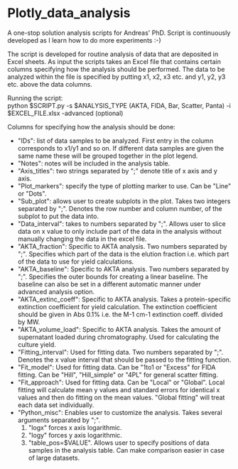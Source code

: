 # Plotly_data_analysis
A one-stop solution analysis scripts for Andreas' PhD. Script is continuously developed as I learn how to do more experiments :-)

The script is developed for routine analysis of data that are deposited in Excel sheets. As input the scripts takes an Excel file that contains certain columns specifying how the analysis should be performed. The data to be analyzed within the file is specified by putting x1, x2, x3 etc. and y1, y2, y3 etc. above the data columns. 

Running the script:  
python $SCRIPT.py -s $ANALYSIS_TYPE (AKTA, FIDA, Bar, Scatter, Panta) -i $EXCEL_FILE.xlsx -advanced (optional)

Columns for specifying how the analysis should be done: 
- "IDs": list of data samples to be analyzed. First entry in the column corresponds to x1/y1 and so on. If different data samples are given the same name these will be grouped together in the plot legend. 
- "Notes": notes will be included in the analysis table.
- "Axis_titles": two strings separated by ";" denote title of x axis and y axis. 
- "Plot_markers": specify the type of plotting marker to use. Can be "Line" or "Dots". 
- "Sub_plot": allows user to create subplots in the plot. Takes two integers separated by ";". Denotes the row number and column number, of the subplot to put the data into. 
- "Data_interval": takes to numbers separated by ";". Allows user to slice data on x value to only include part of the data in the analysis without manually changing the data in the excel file. 
- "AKTA_fraction": Specific to AKTA analysis. Two numbers separated by ";". Specifies which part of the data is the elution fraction i.e. which part of the data to use for yield calculations. 
- "AKTA_baseline": Specific to AKTA analysis. Two numbers separated by ";". Specifies the outer bounds for creating a linear baseline. The baseline can also be set in a different automatic manner under advanced analysis option. 
- "AKTA_extinc_coeff": Specific to AKTA analysis. Takes a protein-specific extinction coefficient for yield calculation. The extinction coefficient should be given in Abs 0.1% i.e. the M-1 cm-1 extinction coeff. divided by MW. 
- "AKTA_volume_load": Specific to AKTA analysis. Takes the amount of supernatant loaded during chromatography. Used for calculating the culture yield. 
- "Fitting_interval": Used for fitting data. Two numbers separated by ";". Denotes the x value interval that should be passed to the fitting function. 
- "Fit_model": Used for fitting data. Can be "1to1 or "Excess" for FIDA fitting. Can be "Hill", "Hill_simple" or "4PL" for general scatter fitting. 
- "Fit_approach": Used for fitting data. Can be "Local" or "Global". Local fitting will calculate mean y values and standard errors for identical x values and then do fitting on the mean values. "Global fitting" will treat each data set individually.
- "Python_misc": Enables user to customize the analysis. Takes several arguments separated by ";".
  1. "logx" forces x axis logarithmic. 
  2. "logy" forces y axis logarithmic. 
  3. "table_pos=$VALUE". Allows user to specify positions of data samples in the analysis table. Can make comparison easier in case of large datasets.   

